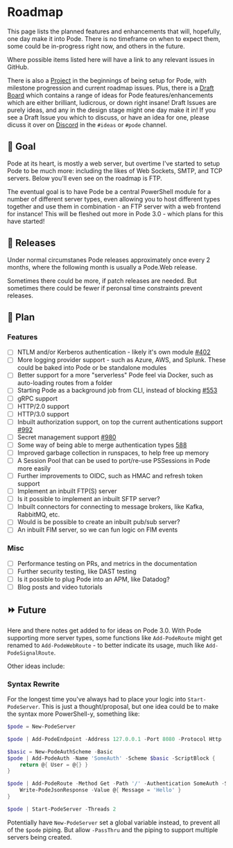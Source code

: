 # Roadmap

This page lists the planned features and enhancements that will, hopefully, one day make it into Pode. There is no timeframe on when to expect them, some could be in-progress right now, and others in the future.

Where possible items listed here will have a link to any relevant issues in GitHub.

There is also a [Project](https://github.com/users/Badgerati/projects/2) in the beginnings of being setup for Pode, with milestone progression and current roadmap issues. Plus, there is a [Draft Board](https://github.com/users/Badgerati/projects/4) which contains a range of ideas for Pode features/enhancements which are either brilliant, ludicrous, or down right insane! Draft Issues are purely ideas, and any in the design stage might one day make it in! If you see a Draft Issue you which to discuss, or have an idea for one, please dicuss it over on [Discord](https://discord.gg/fRqeGcbF6h) in the `#ideas` or `#pode` channel.

## 🎯 Goal

Pode at its heart, is mostly a web server, but overtime I've started to setup Pode to be much more: including the likes of Web Sockets, SMTP, and TCP servers. Below you'll even see on the roadmap is FTP.

The eventual goal is to have Pode be a central PowerShell module for a number of different server types, even allowing you to host different types together and use them in combination - an FTP server with a web frontend for instance! This will be fleshed out more in Pode 3.0 - which plans for this have started!

## 🚢 Releases

Under normal circumstanes Pode releases approximately once every 2 months, where the following month is usually a Pode.Web release.

Sometimes there could be more, if patch releases are needed. But sometimes there could be fewer if peronsal time constraints prevent releases.

## 📃 Plan

### Features

- [ ] NTLM and/or Kerberos authentication - likely it's own module [#402](https://github.com/Badgerati/Pode/issues/402)
- [ ] More logging provider support - such as Azure, AWS, and Splunk. These could be baked into Pode or be standalone modules
- [ ] Better support for a more "serverless" Pode feel via Docker, such as auto-loading routes from a folder
- [ ] Starting Pode as a background job from CLI, instead of blocking [#553](https://github.com/Badgerati/Pode/issues/553)
- [ ] gRPC support
- [ ] HTTP/2.0 support
- [ ] HTTP/3.0 support
- [ ] Inbuilt authorization support, on top the current authentications support [#992](https://github.com/Badgerati/Pode/issues/992)
- [ ] Secret management support [#980](https://github.com/Badgerati/Pode/issues/980)
- [ ] Some way of being able to merge authentication types [588](https://github.com/Badgerati/Pode/issues/588)
- [ ] Improved garbage collection in runspaces, to help free up memory
- [ ] A Session Pool that can be used to port/re-use PSSessions in Pode more easily
- [ ] Further improvements to OIDC, such as HMAC and refresh token support
- [ ] Implement an inbuilt FTP(S) server
- [ ] Is it possible to implement an inbuilt SFTP server?
- [ ] Inbuilt connectors for connecting to message brokers, like Kafka, RabbitMQ, etc.
- [ ] Would is be possible to create an inbuilt pub/sub server?
- [ ] An inbuilt FIM server, so we can fun logic on FIM events

### Misc

- [ ] Performance testing on PRs, and metrics in the documentation
- [ ] Further security testing, like DAST testing
- [ ] Is it possible to plug Pode into an APM, like Datadog?
- [ ] Blog posts and video tutorials

## ⏩ Future

Here and there notes get added to for ideas on Pode 3.0. With Pode supporting more server types, some functions like `Add-PodeRoute` might get renamed to `Add-PodeWebRoute` - to better indicate its usage, much like `Add-PodeSignalRoute`.

Other ideas include:

### Syntax Rewrite

For the longest time you've always had to place your logic into `Start-PodeServer`. This is just a thought/proposal, but one idea could be to make the syntax more PowerShell-y, something like:

```powershell
$pode = New-PodeServer

$pode | Add-PodeEndpoint -Address 127.0.0.1 -Port 8080 -Protocol Http

$basic = New-PodeAuthScheme -Basic
$pode | Add-PodeAuth -Name 'SomeAuth' -Scheme $basic -ScriptBlock {
    return @{ User = @{} }
}

$pode | Add-PodeRoute -Method Get -Path '/' -Authentication SomeAuth -ScriptBlock {
    Write-PodeJsonResponse -Value @{ Message = 'Hello' }
}

$pode | Start-PodeServer -Threads 2
```

Potentially have `New-PodeServer` set a global variable instead, to prevent all of the `$pode` piping. But allow `-PassThru` and the piping to support multiple servers being created.

